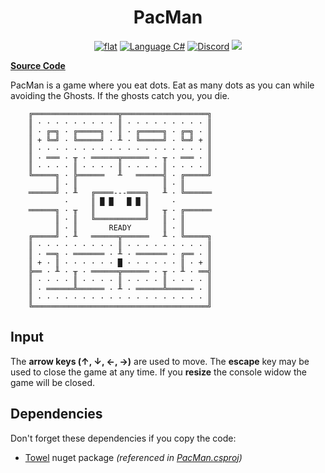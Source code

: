 ﻿<h1 align="center">
	PacMan
</h1>

<p align="center">
	<a href="https://github.com/ZacharyPatten/dotnet-console-games" alt="GitHub repo"><img alt="flat" src="https://img.shields.io/badge/github-repo-black?logo=github&amp;style=flat"></a>
	<a href="https://docs.microsoft.com/en-us/dotnet/csharp/" alt="GitHub repo"><img alt="Language C#" src="https://img.shields.io/badge/language-C%23-%23178600"></a>
	<a href="https://discord.gg/4XbQbwF" alt="Discord"><img src="https://img.shields.io/discord/557244925712924684?logo=discord&logoColor=ffffff&color=7389D8" title="Go To Discord Server" alt="Discord"/></a>
	<a href="https://github.com/ZacharyPatten/dotnet-console-games/blob/master/LICENSE" alt="license"><img src="https://img.shields.io/badge/license-MIT-green.svg" /></a>
</p>

**[Source Code](Program.cs)**

PacMan is a game where you eat dots. Eat as many dots as you can while avoiding the Ghosts. If the ghosts catch you, you die.

```
    ╔═══════════════════╦═══════════════════╗
    ║ · · · · · · · · · ║ · · · · · · · · · ║
    ║ · ╔═╗ · ╔═════╗ · ║ · ╔═════╗ · ╔═╗ · ║
    ║ + ╚═╝ · ╚═════╝ · ╨ · ╚═════╝ · ╚═╝ + ║
    ║ · · · · · · · · · · · · · · · · · · · ║
    ║ · ═══ · ╥ · ══════╦══════ · ╥ · ═══ · ║
    ║ · · · · ║ · · · · ║ · · · · ║ · · · · ║
    ╚═════╗ · ╠══════   ╨   ══════╣ · ╔═════╝
          ║ · ║                   ║ · ║
    ══════╝ · ╨   ╔════---════╗   ╨ · ╚══════
            ·     ║ █ █   █ █ ║     ·        
    ══════╗ · ╥   ║           ║   ╥ · ╔══════
          ║ · ║   ╚═══════════╝   ║ · ║
          ║ · ║       READY       ║ · ║
    ╔═════╝ · ╨   ══════╦══════   ╨ · ╚═════╗
    ║ · · · · · · · · · ║ · · · · · · · · · ║
    ║ · ══╗ · ═══════ · ╨ · ═══════ · ╔══ · ║
    ║ + · ║ · · · · · · █ · · · · · · ║ · + ║
    ╠══ · ╨ · ╥ · ══════╦══════ · ╥ · ╨ · ══╣
    ║ · · · · ║ · · · · ║ · · · · ║ · · · · ║
    ║ · ══════╩══════ · ╨ · ══════╩══════ · ║
    ║ · · · · · · · · · · · · · · · · · · · ║
    ╚═══════════════════════════════════════╝
```

## Input

The **arrow keys (↑, ↓, ←, →)** are used to move. The **escape** key may be used to close the game at any time. If you **resize** the console widow the game will be closed.

## Dependencies

Don't forget these dependencies if you copy the code:

- [Towel](https://github.com/ZacharyPatten/Towel) nuget package _(referenced in [PacMan.csproj](PacMan.csproj))_
